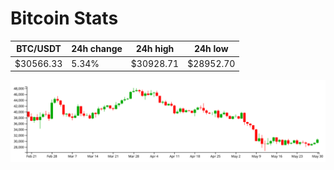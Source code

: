 # Bitcoin Stats

BTC/USDT|24h change|24h high|24h low|
|---|---|---|---|
|$30566.33|5.34%|$30928.71|$28952.70|

<img src="./chart.svg">
